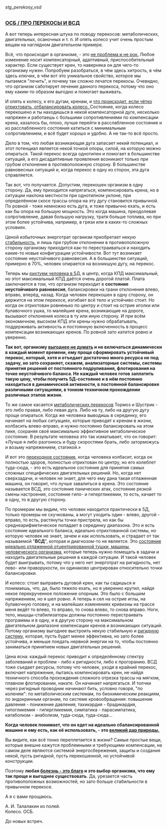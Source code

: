 ###### stg_perekosy_vsd
### [ОСБ / ПРО ПЕРЕКОСЫ И ВСД](https://t.me/osbkart/33)

А вот теперь интересная штука по поводу перекосов: метаболических, двигательных, осаночных и т. п. И опять колесо учит очень простым вещам на наглядном двигательном примере.  

Всё, что происходит в организме, - это [не проблема и не рок.](https://t.me/osbkart/33?t=18) Любое изменение носит компенсаторный, адаптивный, приспособительный характер. Если существует крен, то наверняка он для чего-то организму нужен. Попробуем разобраться, в чём здесь хитрость, в чём здесь ключик, в чём вот это уникальное свойство, которое мы пытаемся "лечить", и почему так сложно лечатся перекосы. Очевидно, что организм саботирует лечение данного перекоса, потому что оно ему каким-то образом выгодно и помогает выживать.  

И опять к колесу, к его дугам, кренам, и [что происходит, если чётко отрихтовать, отбалансировать колесо. ](https://t.me/osbkart/33?t=61)Состояние, когда колесо перекошено и ты находишься в некой компенсаторной дуге, несколько напряжен и работаешь с большими сопротивлениями по компенсации крена, казалось бы, плохо, лучше перейти в расслабленное состояние и из расслабленного состояния катиться с минимальным сопротивлением, и всё будет хорошо и удобно. А не так-то всё просто.  

Дело в том, что любая возникающая дуга запасает некий потенциал, и этот потенциал является некой точкой опоры, силой, на которую можно опираться. Такой перекос всегда однотипен и помогает в большинстве ситуаций, а его дисадаптивные проявления возникают только при грубом отклонении в противоположную сторону. В большинстве равновесных ситуаций и, когда перекос в одну из сторон, эта дуга справляется.  

Так вот, что получается. Допустим, перекошен организм в одну сторону. Да, ему приходится напрягаться, компенсировать крена, но в ситуации наклона местности при однотипном уклоне, при определённом скосе трассы опора на эту дугу становится привычной. По ровной - тоже немножко есть дуга, и тоже привычно ехать, и есть как бы опора на большую мощность. Это когда машина, преодолевая сопротивление, давая большую нагрузку, тратя больше топлива, но при этом более устойчива, например, в грязи или в каких-то сложных условиях.  

Ценой избыточных энерготрат организм приобретает некую [стабильность](https://t.me/osbkart/33?t=183), и лишь при грубом отклонении в противоположную сторону организму приходится как-то перестраиваться и находить какие-то новые конфигурации устойчивости. Вот тут возникает состояние неустойчивого равновесия. А в большинстве ситуаций, примерно в 70%, человек опирается на возникшую дугу, на перекос.  

Теперь мы [рихтуем человека в 5Д](https://t.me/osbkart/33?t=213), в центр, когда КПД максимальный, но этот максимальный КПД даётся очень дорогой платой. Плата заключается в том, что организм переходит в **состояние неустойчивого равновесия**, балансировки на грани отклонения влево, вправо, вперёд, назад. Когда человек перекошен в одну сторону, он держится на этом перекосе, изгибает всё тело и устойчиво стоит. Но когда он отрихтован ровненько по центру и стоит на острие иголки или булавочного ушка, то малейшие крена, возникающие на дороге, вызывают отклонения колеса в ту или иную сторону. И при всём экономичном, высоком КПД эти крены нужно обрабатывать, поддерживать активность и постоянную включенность в процесс компенсации возникающих кренов. По ровной зато катится ровно и уверенно.  

**Так вот, организму [выгоднее не думать](https://t.me/osbkart/33?t=281) и не включаться динамически в каждый момент времени, ему проще сформировать устойчивый перекос, который, хотя и отъедает достаточно много ресурса не под задачу, но зато сохраняет, скажем, анализаторные системы, системы принятия решений от постоянного подруливания, флотирования на точке неустойчивого баланса. Не каждый человек готов заплатить такую цену, чтобы получить 5Д-состояние и в нём постоянно находиться в динамической активности, в постоянной балансировке различными ситуациями, в тонком техничном прохождении различных этапов жизни.**  

То же самое касается [метаболических перекосов](https://t.me/osbkart/33?t=333) Тормоз и Шустрик - это либо правая, либо левая дуга. Либо на ту, либо на другую дугу проще опираться. Когда же человека выводишь в серединку, его начинает на любых ситуациях, которые приводят к кренам в жизни, колбасить влево-вправо, и нужно постоянно балансировать на этом пике, сохраняя своё максимально эффективное  метаболическое состояние. В результате человека это так изматывает, что он говорит: «Лучше я либо разгонюсь и буду скоростями брать, либо заторможусь и возьму напряжением, статикой.»  

И вот это [переходное состояние](https://t.me/osbkart/33?t=380), когда человека колбасит, когда он полностью здоров, полностью отрихтован по центру, но его колеблет туда-сюда, - это есть идеальное состояние для принятия самых сложных специфических двигательных решений. Но, когда нет сверхзадачи, и человек не знает, для чего ему дана такая отлаженная машина, он говорит, что лучше завалиться в крена. Это состояние называется ВСД, это состояние панических атак, состояние резкой смены настроения, состояние гипо- и гипергликемии, то есть, качает то в одну, то в другую сторону.  

По промерам мы видим, что человек находится практически в 5Д, только промеры не скучкованы, а могут уходить один - влево, другой - вправо, то есть, растянуты точки пристрела, но как бы среднеарифметическое попадает в серединку диапазона. Это и есть состояние идеального баланса, идеально отрихтованной системы, но которую человек не знает, зачем и как использовать, и страдает от так называемой "**ВСД**", которая и диагнозом-то не является. Это [состояние идеально отлаженной отцентрированной тушки, машины, человеческого организма](https://t.me/osbkart/33?t=467), которые теперь нужно помещать в задачи и находить двигательные решения в каждой ситуации. И такой человек будет выигрывать, потому что у него нет энерготрат на ригидность, нет лево- или праворукости, он одинаково центрирован относительно точки балансировки.  

И колесо: стоит выправить дуговой крен, как ты садишься и понимаешь, что, да, было тяжело ехать, но я уверенно крутил, найдя некое перекрученное положение опорным. Это было с большим напряжением, но я шел ровно. А теперь я сел на острие иглы, на булавочную головку, и на малейших изменениях кривизны на трассе меня ведёт то влево, то вправо, то снова влево, то снова вправо. Ноги, тело, мышцы-стабилизаторы должны постоянно перестраивать программы и в одну, и в другую сторону на максимальном двигательном диапазоне компенсации кренов и возникающих ситуаций. Потому организму выгоднее выстроить некую стабильную и [ригидную систему](https://t.me/osbkart/33?t=546), которая, пусть будет менее эффективна, но зато более устойчива, и меньше поедать нервной энергии на то, чтобы постоянно заниматься принятием новых двигательных решений.  

Цена ясна: каждый перекос приводит к определённому спектру заболеваний и проблем - либо к ригидности, либо к прогоранию. ВСД тоже съедает ресурсы, потому что человек, уходя в крайний перекос, включает напряжение, пытаясь компенсировать крен, не найдя техничного способа прохождения сложного отрезка трассы на мягком, плавном флотировании, накате. Он начинает напрягаться. И толчки через ригидный проводник начинают бить, условно говоря, "по коленям": по метаболическим системам, по биохимическим реакциям, по эндокринным органам, по системе кровообращения: повышение давления - понижение давления, тахикардия - брадикардия, гипогликемия - гипергликемия, симпатика - парасимпатика, катаболизм - анаболизм, туда-сюда, туда-сюда...  

**Когда человек понимает, что он едет на идеально сбалансированной машине и ему есть, как её использовать, - это [великий дар природы.](https://t.me/osbkart/33?t=622)**  

Вы видите, как всё тонко переплетается в жизни? Самые простые вещи, которые внешне кажутся проблемными и требующими компенсации, на самом деле являются системой энергосбережения, защиты и создания некой, пусть ригидной, пусть перекошенной, но устойчивой конструкции.  

Поэтому **любая [болезнь - это благо](https://t.me/osbkart/33?t=667) и это выбор организма, что ему так проще и выгоднее существовать**. Да, урезается часть противоположных возможностей, но зато больше стабильности в привычном перекосе.  

А я с вами прощаюсь.  

А. И. Талалакин из полей.  
Колесо. ОСБ.  

До новых встреч.  